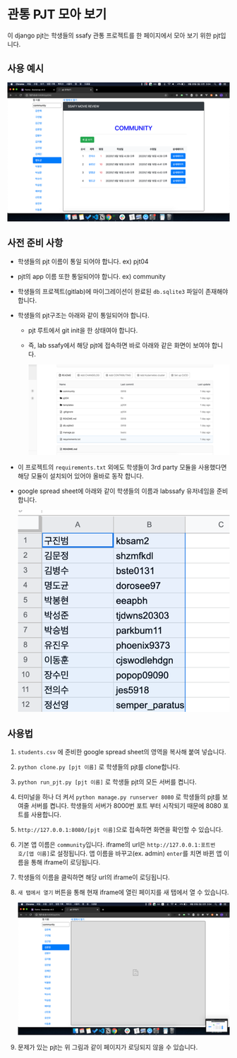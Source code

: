 # 관통 PJT 모아 보기

이 django pjt는 학생들의 ssafy 관통 프로젝트를 한 페이지에서 모아 보기 위한 pjt입니다.

## 사용 예시

![whenworked](README.assets/whenworked.png)

## 사전 준비 사항

- 학생들의 pjt 이름이 통일 되어야 합니다. ex) pjt04

- pjt의 app 이름 또한 통일되어야 합니다. ex) community

- 학생들의 프로젝트(gitlab)에 마이그레이션이 완료된 `db.sqlite3` 파일이 존재해야 합니다.

- 학생들의 pjt구조는 아래와 같이 통일되어야 합니다.

  - pjt 루트에서 git init을 한 상태여야 합니다.

  - 즉, lab ssafy에서 해당 pjt에 접속하면 바로 아래와 같은 화면이 보여야 합니다.

    ![image-20200920032316642](README.assets/image-20200920032316642.png)

- 이 프로젝트의 `requirements.txt` 외에도 학생들이 3rd party 모듈을 사용했다면 해당 모듈이 설치되어 있어야 올바로 동작 합니다.

- google spread sheet에 아래와 같이 학생들의 이름과 labssafy 유저네임을 준비합니다.

  ![image-20200920033539897](README.assets/image-20200920033539897.png)

## 사용법

1. `students.csv` 에 준비한 google spread sheet의 영역을 복사해 붙여 넣습니다.

2. `python clone.py [pjt 이름]` 로 학생들의 pjt를 clone합니다.

3. `python run_pjt.py [pjt 이름]` 로 학생들 pjt의 모든 서버를 켭니다.

4. 터미널을 하나 더 켜서 `python manage.py runserver 8080` 로 학생들의 pjt를 보여줄 서버를 켭니다. 학생들의 서버가 8000번 포트 부터 시작되기 때문에 8080 포트를 사용합니다.

5. `http://127.0.0.1:8080/[pjt 이름]`으로 접속하면 화면을 확인할 수 있습니다.

6. 기본 앱 이름은 `community`입니다. iframe의 url은 `http://127.0.0.1:포트번호/[앱 이름]`로 설정됩니다. 앱 이름을 바꾸고(ex. admin) `enter`를 치면 바뀐 앱 이름을 통해 iframe이 로딩됩니다. 

7. 학생들의 이름을 클릭하면 해당 url의 iframe이 로딩됩니다.

8. `새 탭에서 열기` 버튼을 통해 현재 iframe에 열린 페이지를 새 탭에서 열 수 있습니다.

   ![whennotworked](README.assets/whennotworked.png)

9. 문제가 있는 pjt는 위 그림과 같이 페이지가 로딩되지 않을 수 있습니다.

